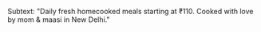 Subtext:
"Daily fresh homecooked meals starting at ₹110. Cooked with love by mom & maasi in New Delhi."


